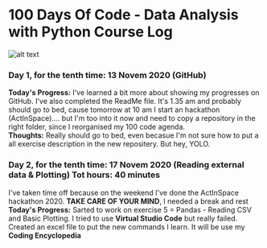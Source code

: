 # 100 Days Of Code - Data Analysis with Python Course Log
![alt text](https://treehouse-marketing.s3.amazonaws.com/open-graph-social/100daysofcode_OG_banner-06-06.png)
### Day 1, for the tenth time: 13 Novem 2020 (GitHub)
**Today's Progress:** I've learned a bit more about showing my progresses on GitHub. I've also completed the ReadMe file. 
  It's 1.35 am and probably should go to bed, cause tomorrow at 10 am I start an hackathon (ActInSpace).... but I'm too into it now and need to copy a repository in the right       folder, since I reorganised my 100 code agenda.  
**Thoughts:** Really should go to bed, even becasue I'm not sure how to put a all exercise description in the new repositery. But hey, YOLO.
### Day 2, for the tenth time: 17 Novem 2020 (Reading external data & Plotting) Tot hours: 40 minutes
I've taken time off because on the weekend I've done the ActInSpace hackathon 2020. **TAKE CARE OF YOUR MIND**, I needed a break and rest
**Today's Progress:** Sarted to work on exercise 5 = Pandas - Reading CSV and Basic Plotting. 
I tried to use **Virtual Studio Code** but really failed.
Created an excel file to put the new commands I learn. It will be use my **Coding Encyclopedia** 
